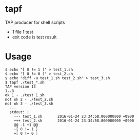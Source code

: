 # tapf

TAP producer for shell scripts

- 1 file 1 test
- exit code is test result

# Usage

```
$ echo "[ 0 != 1 ]" > test_1.sh
$ echo "[ 0 != 0 ]" > test_2.sh
$ echo "diff -u test_1.sh test_2.sh" > test_3.sh
$ tapf ./test_*.sh
TAP version 13
1..3
ok 1 - ./test_1.sh
not ok 2 - ./test_2.sh
not ok 3 - ./test_3.sh
  ---
  stdout: |
    --- test_1.sh       2016-01-24 23:34:58.000000000 +0900
    +++ test_2.sh       2016-01-24 23:34:58.000000000 +0900
    @@ -1 +1 @@
    -[ 0 != 1 ]
    +[ 0 != 0 ]
```
